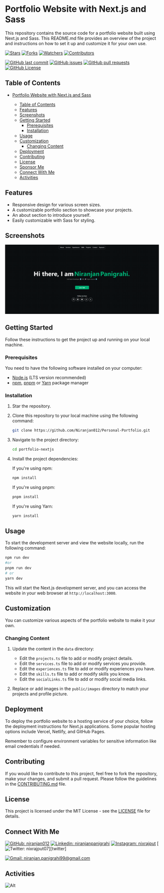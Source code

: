 # Portfolio Website with Next.js and Sass

This repository contains the source code for a portfolio website built using Next.js and Sass. This README.md file provides an overview of the project and instructions on how to set it up and customize it for your own use.

[![Stars](https://img.shields.io/github/stars/Niranjan012/Personal-Portfolio?label=Stars&style=flat)][repo]
[![Forks](https://img.shields.io/github/forks/Niranjan012/Personal-Portfolio?label=Forks&style=flat)][repo]
[![Watchers](https://img.shields.io/github/watchers/Niranjan012/Personal-Portfolio?label=Watchers&style=flat)][repo]
[![Contributors](https://img.shields.io/github/contributors/Niranjan012/Personal-Portfolio?label=Contributors&style=flat)][repo]

[![GitHub last commit](https://img.shields.io/github/last-commit/Niranjan012/Personal-Portfolio?label=Last+Commit&style=flat)][repo]
[![GitHub issues](https://img.shields.io/github/issues/Niranjan012/Personal-Portfolio?label=Issues&style=flat)][issues]
[![GitHub pull requests](https://img.shields.io/github/issues-pr/Niranjan012/Personal-Portfolio?label=Pull+Requests&style=flat)][pulls]
[![GitHub License](https://img.shields.io/github/license/Niranjan012/Personal-Portfolio?label=License&style=flat)][license]

## Table of Contents

- [Portfolio Website with Next.js and Sass](#portfolio-website-with-nextjs-and-sass)



  - [Table of Contents](#table-of-contents)
  - [Features](#features)
  - [Screenshots](#screenshots)
  - [Getting Started](#getting-started)
    - [Prerequisites](#prerequisites)
    - [Installation](#installation)
  - [Usage](#usage)
  - [Customization](#customization)
    - [Changing Content](#changing-content)
  - [Deployment](#deployment)
  - [Contributing](#contributing)
  - [License](#license)
  - [Sponsor Me](#sponsor-me)
  - [Connect With Me](#connect-with-me)
  - [Activities](#activities)

## Features

- Responsive design for various screen sizes.
- A customizable portfolio section to showcase your projects.
- An about section to introduce yourself.
- Easily customizable with Sass for styling.

## Screenshots

![Screenshot 1](/screenshot-desktop.svg)

## Getting Started

Follow these instructions to get the project up and running on your local machine.

### Prerequisites

You need to have the following software installed on your computer:

- [Node.js](https://nodejs.org/) (LTS version recommended)
- [npm](https://www.npmjs.com/), [pnpm](https://pnpm.io/) or [Yarn](https://yarnpkg.com/) package manager

### Installation

1. Star the repository.

2. Clone this repository to your local machine using the following command:

   ```bash
   git clone https://github.com/Niranjan012/Personal-Portfolio.git
   ```

3. Navigate to the project directory:

   ```bash
   cd portfolio-nextjs
   ```

4. Install the project dependencies:

   If you're using npm:

   ```bash
   npm install
   ```

   If you're using pnpm:

   ```bash
   pnpm install
   ```

   If you're using Yarn:

   ```bash
   yarn install
   ```

## Usage

To start the development server and view the website locally, run the following command:

```bash
npm run dev
#or
pnpm run dev
# or
yarn dev
```

This will start the Next.js development server, and you can access the website in your web browser at `http://localhost:3000`.

## Customization

You can customize various aspects of the portfolio website to make it your own.

### Changing Content

1. Update the content in the `data` directory:

   - Edit the `projects.ts` file to add or modify project details.
   - Edit the `services.ts` file to add or modify services you provide.
   - Edit the `experiences.ts` file to add or modify experiences you have.
   - Edit the `skills.ts` file to add or modify skills you know.
   - Edit the `socialLinks.ts` file to add or modify social media links.

2. Replace or add images in the `public/images` directory to match your projects and profile picture.

## Deployment

To deploy the portfolio website to a hosting service of your choice, follow the deployment instructions for Next.js applications. Some popular hosting options include Vercel, Netlify, and GitHub Pages.

Remember to configure environment variables for sensitive information like email credentials if needed.

## Contributing

If you would like to contribute to this project, feel free to fork the repository, make your changes, and submit a pull request. Please follow the guidelines in the [CONTRIBUTING.md](CONTRIBUTING.md) file.

## License

This project is licensed under the MIT License - see the [LICENSE](LICENSE) file for details.

## Connect With Me

[![GitHub: niranjan012](https://img.shields.io/badge/NiranjanPanigrahi-EFF7F6?logo=GitHub&logoColor=333)][github]
[![Linkedin: niranjanpanigrahi](https://img.shields.io/badge/NiranjanPanigrahi-EFF7F6?logo=LinkedIn&logoColor=blue&link=https://www.linkedin.com/in/niranjan-panigrahi-6b24621bb)][linkedin]
[![Instagram: nixrajput](https://img.shields.io/badge/NiranjanPanigrahi-EFF7F6?logo=Instagram&link=https://www.instagram.com/niranjannpn)][instagram]
[![Twitter: nixrajput07](https://img.shields.io/badge/NiranjanPanigrahi-EFF7F6?logo=X&logoColor=333&link=https://x.com/nixrajput)][twitter]
<!-- [![Telegram: nixrajput](https://img.shields.io/badge/NiranjanPanigrahi-EFF7F6?logo=Telegram&link=https://telegram.me/nixrajput)][telegram] -->
[![Gmail: niranjan.panigrahi99@gmail.com](https://img.shields.io/badge/niranjan.panigrahi99@gmail.com-EFF7F6?logo=Gmail&link=mailto:niranjan.panigrahi99@gmail.com)][gmail]

## Activities

![Alt](https://repobeats.axiom.co/api/embed/39717929794c9e56c46a4313ee2c33347cf209d1.svg "Repobeats analytics image")

[github]: https://github.com/Niranjan012
[instagram]: https://www.instagram.com/niranjannpn
[linkedin]: https://www.linkedin.com/in/niranjan-panigrahi-6b24621bb
[gmail]: mailto:niranjan.panigrahi99@gmail.com
[repo]: https://github.com/Niranjan012/Personal-Portfolio
[issues]: https://github.com/Niranjan012/Personal-Portfolio/issues
[pulls]: https://github.com/Niranjan012/Personal-Portfolio/pulls
[license]: https://github.com/Niranjan012/Personal-Portfolio/blob/master/LICENSE.md
